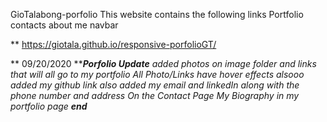 GioTalabong-porfolio
This website contains the following
    links
        Portfolio
        contacts
        about me
    navbar
    
**    https://giotala.github.io/responsive-porfolioGT/

**    09/20/2020
*********Porfolio Update******
added photos on image folder and links  that will all go to my portfolio
All Photo/Links have hover effects
alsooo added my github link
also added my email and linkedIn along with the phone number and address On the Contact Page
My Biography in my portfolio page
*********end**********



